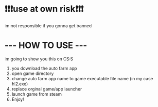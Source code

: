 # ❗❗❗use at own risk❗❗❗
im not responsible if you gonna get banned

# --- HOW TO USE ---
im going to show you this on CS:S

1. you download the auto farm app
2. open game directory
3. change auto farm app name to game executable file name (in my case hl2.exe)
4. replace orginal game/app launcher
5. launch game from steam
6. Enjoy!
